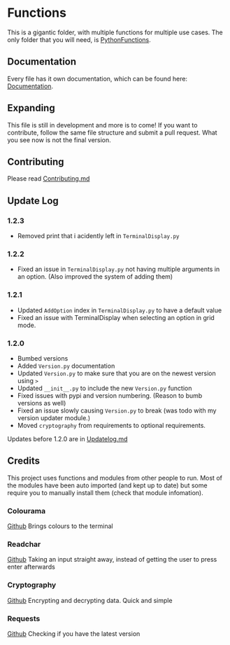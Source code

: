 # Functions

This is a gigantic folder, with multiple functions for multiple use cases. The only folder that you will need, is [PythonFunctions](./src/PythonFunctions/).

## Documentation

Every file has it own documentation, which can be found here: [Documentation](https://python-functions.readthedocs.io/en/latest/).

## Expanding

This file is still in development and more is to come! If you want to contribute, follow the same file structure and submit a pull request.
What you see now is not the final version.

## Contributing

Please read [Contributing.md](Contribution.md)

## Update Log

### 1.2.3

- Removed print that i acidently left in `TerminalDisplay.py`

### 1.2.2

- Fixed an issue in `TerminalDisplay.py` not having multiple arguments in an option. (Also improved the system of adding them)

### 1.2.1

- Updated `AddOption` index in `TerminalDisplay.py` to have a default value
- Fixed an issue with TerminalDisplay when selecting an option in grid mode.

### 1.2.0

- Bumbed versions
- Added `Version.py` documentation
- Updated `Version.py` to make sure that you are on the newest version using `>`
- Updated `__init__.py` to include the new `Version.py` function
- Fixed issues with pypi and version numbering. (Reason to bumb versions as well)
- Fixed an issue slowly causing `Version.py` to break (was todo with my version updater module.)
- Moved `cryptography` from requirements to optional requirements.

Updates before 1.2.0 are in [Updatelog.md](Updatelog.md)

## Credits

This project uses functions and modules from other people to run. Most of the modules have been auto imported (and kept up to date) but some require you to manually install them (check that module infomation).

### Colourama

[Github](https://github.com/tartley/colorama)
Brings colours to the terminal

### Readchar

[Github](https://github.com/magmax/python-readchar)
Taking an input straight away, instead of getting the user to press enter afterwards

### Cryptography

[Github](https://github.com/pyca/cryptography)
Encrypting and decrypting data. Quick and simple

### Requests

[Github](https://github.com/psf/requests)
Checking if you have the latest version
